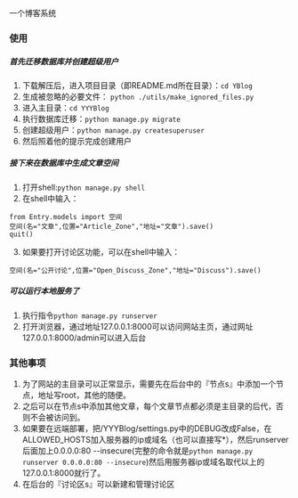 一个博客系统

### 使用

##### 首先迁移数据库并创建超级用户
1. 下载解压后，进入项目目录（即README.md所在目录）：`cd YBlog`
2. 生成被忽略的必要文件： `python ./utils/make_ignored_files.py`
3. 进入主目录：`cd YYYBlog`
4. 执行数据库迁移：`python manage.py migrate`
5. 创建超级用户：`python manage.py createsuperuser`
6. 然后照着他的提示完成创建用户

##### 接下来在数据库中生成文章空间
1. 打开shell:`python manage.py shell`
2. 在shell中输入：
```
from Entry.models import 空间
空间(名="文章",位置="Article_Zone","地址="文章").save()
quit()
```
3. 如果要打开讨论区功能，可以在shell中输入：
```
空间(名="公开讨论",位置="Open_Discuss_Zone","地址="Discuss").save()
```

##### 可以运行本地服务了
1. 执行指令```python manage.py runserver```
2. 打开浏览器，通过地址127.0.0.1:8000可以访问网站主页，通过网址127.0.0.1:8000/admin可以进入后台

### 其他事项
1. 为了网站的主目录可以正常显示，需要先在后台中的『节点s』中添加一个节点，地址写root，其他的随便。
2. 之后可以在节点s中添加其他文章，每个文章节点都必须是主目录的后代，否则不会被访问到。
3. 如果要在远端部署，把/YYYBlog/settings.py中的DEBUG改成False，在ALLOWED_HOSTS加入服务器的ip或域名（也可以直接写\*），然后runserver后面加上0.0.0.0:80 --insecure(完整的命令就是`python manage.py runserver 0.0.0.0:80 --insecure`)然后用服务器ip或域名取代以上的127.0.0.1:8000就行了。
4. 在后台的『讨论区s』可以新建和管理讨论区
